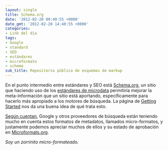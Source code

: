 ```yaml
---
layout: single
title: Schema.org
date: '2012-02-20 09:40:55 +0000'
date_gmt: '2012-02-20 14:40:55 +0000'
categories:
- Link del día
tags:
- Google
- standard
- SEO
- estándares
- microformato
- schema
sub_title: Repositorio público de esquemas de markup
---
```


En el punto intermedio entre estándares y SEO está [Schema.org](http://www.schema.org/), un sitio que haciendo uso de los [estándares de microdata](http://dev.w3.org/html5/md-LC/) permitiría mejorar la meta-información que un sitio está aportando, específicamente para hacerlo más apropiado a los motores de búsqueda. La página de [Getting Started](http://www.schema.org/docs/gs.html) nos da una buena idea de qué trata esto.

[Según cuentan](http://programmers.stackexchange.com/questions/126657/how-should-html-data-formats-be-applied-in-everyday-situations), Google y otros proveedores de búsqueda están teniendo mucho en cuenta estos formatos de metadatos, llamados micro-formatos, y justamente podemos apreciar muchos de ellos y su estado de aprobación en [Microformats.org](http://microformats.org/).

_Soy un zorrinito micro-formateado._
